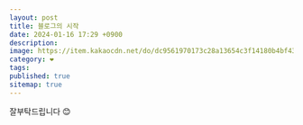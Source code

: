 ```yaml
---
layout: post
title: 블로그의 시작
date: 2024-01-16 17:29 +0900
description: 
image: https://item.kakaocdn.net/do/dc9561970173c28a13654c3f14180b4bf43ad912ad8dd55b04db6a64cddaf76d
category: ❤️
tags: 
published: true
sitemap: true
---
```


잘부탁드립니다 😊